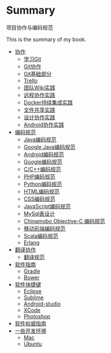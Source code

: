 # Summary

项目协作与编码规范

This is the summary of my book.

* [协作](chapter1/README.md)
    * [学习Git](chapter1/section1.1.md)
    * [Git协作](chapter1/section1.2.md)
    * [Git基础部分](chapter1/section1.3.md)
    * [Trello]()
    * [团队Wiki实践]()
    * [远程协作实践]()
    * [Docker持续集成实践]()
    * [文件共享实践]()
    * [设计协作实践]()
    * [Android协作实践]()
* [编码规范](chapter2/README.md)
    * [Java编码规范](chapter2/section2.1.md)
    * [Google Java编码规范](chapter2/section2.2.md)
    * [Android编码规范](chapter2/section2.3.md)
    * [Google编码规范]()
    * [C/C++编码规范]()
    * [PHP编码规范]()
    * [Python编码规范]()
    * [HTML编码规范](chapter2/section2.8.md)
    * [CSS编码规范](chapter2/section2.9.md)
    * [JavaScript编码规范](chapter2/section2.10.md)
    * [MySql表设计]()
    * [Chinamobo Objective-C 编码规范](chapter2/section2.12.md)
    * [移动前端编码规范]()
    * [Scala编码规范]()
    * [Erlang]()
* [翻译协作](chapter3/README.md)
    * [翻译规范](chapter3/section3.1.md)
* [软件指南](chapter4/README.md)
    * [Gradle](chapter4/section4.1.md)
    * [Bower]()
* [软件快捷键](chapter5/README.md)
    * [Eclipse](chapter5/section5.1.md)
    * [Sublime](chapter5/section5.2.md)
    * [Android-studio](chapter5/section5.3.md)
    * [XCode](chapter5/section5.4.md)
    * [Photoshop]()
* [软件权威指南]()
* [一些开发环境]()
	* [Mac]()
	* [Ubuntu]()
